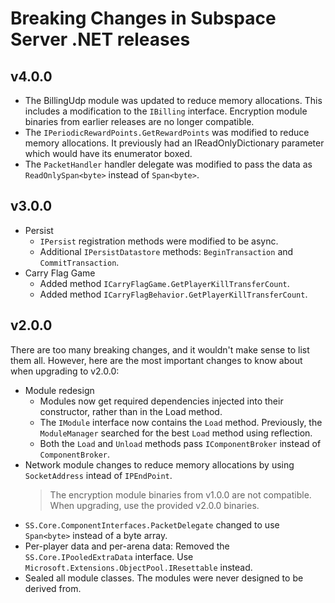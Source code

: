 # Breaking Changes in Subspace Server .NET releases

## v4.0.0

- The BillingUdp module was updated to reduce memory allocations. This includes a modification to the `IBilling` interface. Encryption module binaries from earlier releases are no longer compatible.
- The `IPeriodicRewardPoints.GetRewardPoints` was modified to reduce memory allocations. It previously had an IReadOnlyDictionary parameter which would have its enumerator boxed.
- The `PacketHandler` handler delegate was modified to pass the data as `ReadOnlySpan<byte>` instead of `Span<byte>`.

## v3.0.0

- Persist
	+ `IPersist` registration methods were modified to be async.
	+ Additional `IPersistDatastore` methods: `BeginTransaction` and `CommitTransaction`.
- Carry Flag Game
	+ Added method `ICarryFlagGame.GetPlayerKillTransferCount`.
	+ Added method `ICarryFlagBehavior.GetPlayerKillTransferCount`.

## v2.0.0

There are too many breaking changes, and it wouldn't make sense to list them all. However, here are the most important changes to know about when upgrading to v2.0.0:

- Module redesign
	+ Modules now get required dependencies injected into their constructor, rather than in the Load method.
	+ The `IModule` interface now contains the `Load` method. Previously, the `ModuleManager` searched for the best `Load` method using reflection.
	+ Both the `Load` and `Unload` methods pass `IComponentBroker` instead of `ComponentBroker`.
- Network module changes to reduce memory allocations by using `SocketAddress` intead of `IPEndPoint`.
  > The encryption module binaries from v1.0.0 are not compatible. When upgrading, use the provided v2.0.0 binaries.
- `SS.Core.ComponentInterfaces.PacketDelegate` changed to use `Span<byte>` instead of a byte array.
- Per-player data and per-arena data: Removed the `SS.Core.IPooledExtraData` interface. Use `Microsoft.Extensions.ObjectPool.IResettable` instead.
- Sealed all module classes. The modules were never designed to be derived from.
